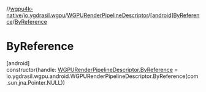 //[wgpu4k-native](../../../../index.md)/[io.ygdrasil.wgpu](../../index.md)/[WGPURenderPipelineDescriptor](../index.md)/[[android]ByReference](index.md)/[ByReference](-by-reference.md)

# ByReference

[android]\
constructor(handle: [WGPURenderPipelineDescriptor.ByReference](../../../io.ygdrasil.wgpu.android/-w-g-p-u-render-pipeline-descriptor/-by-reference/index.md) = io.ygdrasil.wgpu.android.WGPURenderPipelineDescriptor.ByReference(com.sun.jna.Pointer.NULL))